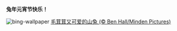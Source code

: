 
**兔年元宵节快乐！**

![bing-wallpaper](https://www.bing.com/th?id=OHR.YearRabbit_ZH-CN2751166096_1920x1080.jpg)
[毛茸茸又可爱的山兔 (© Ben Hall/Minden Pictures)](https://www.bing.com/search?q=%E5%85%83%E5%AE%B5%E8%8A%82&amp;form=hpcapt&amp;mkt=zh-cn)
  